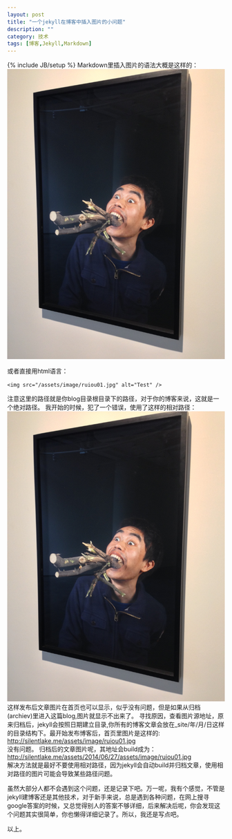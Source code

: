 ```yaml
---
layout: post
title: "一个jekyll在博客中插入图片的小问题"
description: ""
category: 技术
tags: [博客,Jekyll,Markdown]
---
```

{% include JB/setup %}
Markdown里插入图片的语法大概是这样的：   
		<code>![Test01](/assets/image/ruiou01.jpg)</code>

或者直接用html语言：    

    <img src="/assets/image/ruiou01.jpg" alt="Test" />    

注意这里的路径就是你blog目录根目录下的路径，对于你的博客来说，这就是一个绝对路径。
我开始的时候，犯了一个错误，使用了这样的相对路径：   
<code>![Test01](././assets/image/ruiou01.jpg)</code>   
这样发布后文章图片在首页也可以显示，似乎没有问题，但是如果从归档(archiev)里进入这篇blog,图片就显示不出来了。
寻找原因，查看图片源地址，原来归档后，jekyll会按照日期建立目录,你所有的博客文章会放在_site/年/月/日这样的目录结构下。最开始发布博客后，首页里图片是这样的:    
  http://silentlake.me/assets/image/ruiou01.jpg   
没有问题。
归档后的文章图片呢，其地址会build成为：   
http://silentlake.me/assets/2014/06/27/assets/image/ruiou01.jpg   
解决方法就是最好不要使用相对路径，因为jekyll会自动build并归档文章，使用相对路径的图片可能会导致某些路径问题。

虽然大部分人都不会遇到这个问题，还是记录下吧。万一呢，我有个感觉，不管是jekyll建博客还是其他技术，对于新手来说，总是遇到各种问题，在网上搜寻google答案的时候，又总觉得别人的答案不够详细，后来解决后呢，你会发现这个问题其实很简单，你也懒得详细记录了。所以，我还是写点吧。   

以上。